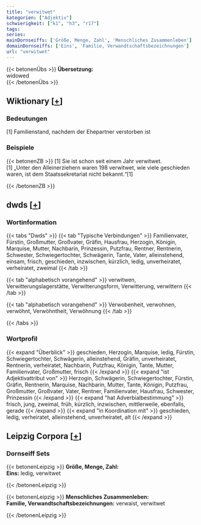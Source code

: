 ```yaml
---
title: "verwitwet"
kategorien: ["Adjektiv"]
schwierigkeit: ["k1", "h3", "r17"]
tags:
series:
mainDornseiffs: ['Größe, Menge, Zahl', 'Menschliches Zusammenleben']
domainDornseiffs: ['Eins', 'Familie, Verwandtschaftsbezeichnungen']
url: "verwitwet"
---
```


{{< betonenÜbs >}}
**Übersetzung:**  
widowed  
{{< /betonenÜbs >}}

## Wiktionary [[+](https://de.wiktionary.org/wiki/verwitwet)]

### Bedeutungen
[1] Familienstand, nachdem der Ehepartner verstorben ist  

### Beispiele
{{< betonenZB >}}
[1] Sie ist schon seit einem Jahr verwitwet.  
[1] „Unter den Alleinerziehern waren 198 verwitwet, wie viele geschieden waren, ist dem Staatssekretariat nicht bekannt.“[1]  

{{< /betonenZB >}}


## dwds [[+](https://www.dwds.de/wb/verwitwet)]

### Wortinformation
{{< tabs "Dwds" >}}
{{< tab "Typische Verbindungen" >}}
Familienvater, Fürstin, Großmutter, Großvater, Gräfin, Hausfrau, Herzogin, Königin, Marquise, Mutter, Nachbarin, Prinzessin, Putzfrau, Rentner, Rentnerin, Schwester, Schwiegertochter, Schwägerin, Tante, Vater, alleinstehend, einsam, frisch, geschieden, inzwischen, kürzlich, ledig, unverheiratet, verheiratet, zweimal
{{< /tab >}}

{{< tab "alphabetisch vorangehend" >}}
verwitwen, Verwitterungslagerstätte, Verwitterungsform, Verwitterung, verwittern
{{< /tab >}}

{{< tab "alphabetisch vorangehend" >}}
Verwobenheit, verwohnen, verwöhnt, Verwöhntheit, Verwöhnung
{{< /tab >}}

{{< /tabs >}}

### Wortprofil
{{< expand "Überblick" >}} geschieden, Herzogin, Marquise, ledig, Fürstin, Schwiegertochter, Schwägerin, alleinstehend, Gräfin, unverheiratet, Rentnerin, verheiratet, Nachbarin, Putzfrau, Königin, Tante, Mutter, Familienvater, Großmutter, frisch {{< /expand >}}
{{< expand "ist Adjektivattribut von" >}} Herzogin, Schwägerin, Schwiegertochter, Fürstin, Gräfin, Rentnerin, Marquise, Nachbarin, Mutter, Tante, Königin, Putzfrau, Großmutter, Großvater, Vater, Rentner, Familienvater, Hausfrau, Schwester, Prinzessin {{< /expand >}}
{{< expand "hat Adverbialbestimmung" >}} frisch, jung, zweimal, früh, kürzlich, inzwischen, mittlerweile, ebenfalls, gerade {{< /expand >}}
{{< expand "in Koordination mit" >}} geschieden, ledig, verheiratet, alleinstehend, unverheiratet, alt {{< /expand >}}

## Leipzig Corpora [[+](https://corpora.uni-leipzig.de/en/res?word=verwitwet&corpusId=deu_newscrawl-public_2018)]

### Dornseiff Sets
{{< betonenLeipzig >}}
**Größe, Menge, Zahl:**  
**Eins:** ledig, verwitwet  

{{< /betonenLeipzig >}}


{{< betonenLeipzig >}}
**Menschliches Zusammenleben:**  
**Familie, Verwandtschaftsbezeichnungen:** verwaist, verwitwet  

{{< /betonenLeipzig >}}

